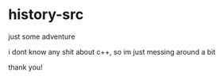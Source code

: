 # history-src
just some adventure 

i dont know any shit about c++, so im just messing around a bit 

thank you!
